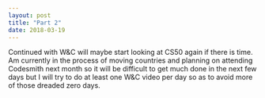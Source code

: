 ```yaml
---
layout: post
title: "Part 2"
date: 2018-03-19
---
```


Continued with W&C will maybe start looking at CS50 again if there is time. Am currently in the process of moving countries and planning on attending Codesmith next month so it will be difficult to get much done in the next few days but I will try to do at least one W&C video per day so as to avoid more of those dreaded zero days.

